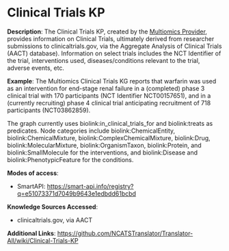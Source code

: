 # Clinical Trials KP

**Description**: The Clinical Trials KP, created by the [Multiomics Provider](https://github.com/NCATSTranslator/Translator-All/wiki/Multiomics-Provider), provides information on Clinical Trials, ultimately derived from researcher submissions to clinicaltrials.gov, via the Aggregate Analysis of Clinical Trials (AACT) database). Information on select trials includes the NCT Identifier of the trial, interventions used, diseases/conditions relevant to the trial, adverse events, etc.

**Example**: The Multiomics Clinical Trials KG reports that warfarin was used as an intervention for end-stage renal failure in a (completed) phase 3 clinical trial with 170 participants (NCT Identifier NCT00157651), and in a (currently recruiting) phase 4 clinical trial anticipating recruitment of 718 participants (NCT03862859).

The graph currently uses biolink:in_clinical_trials_for and biolink:treats as predicates. Node categories include biolink:ChemicalEntity, biolink:ChemicalMixture, biolink:ComplexChemicalMixture, biolink:Drug, biolink:MolecularMixture, biolink:OrganismTaxon, biolink:Protein, and biolink:SmallMolecule for the interventions, and biolink:Disease and biolink:PhenotypicFeature for the conditions.

**Modes of access**:
- SmartAPI: https://smart-api.info/registry?q=e51073371d7049b9643e1edbdd61bcbd

**Knowledge Sources Accessed**:
- clinicaltrials.gov, via AACT

**Additional Links**: https://github.com/NCATSTranslator/Translator-All/wiki/Clinical-Trials-KP
